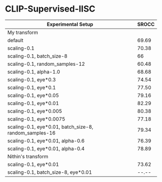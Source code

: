# CLIP-Supervised-IISC

|             Experimental Setup                                                 | SROCC |
| ------------------------------------------------------------------------------ | ----- |
| My transform                                                                           |
| default                                                                        | 69.69 |
| scaling-0.1                                                                    | 70.38 |
| scaling-0.1, batch_size-8                                                      | 66    |
| scaling-0.1, random_samples-12                                                 | 60.48 |
| scaling-0.1, alpha-1.0                                                         | 68.68 |
| scaling-0.1, eye*0.3                                                           | 74.54 |  
| scaling-0.1, eye*0.1                                                           | 77.50 |
| scaling-0.1, eye*0.05                                                          | 79.16 |
| scaling-0.1, eye*0.01                                                          | 82.29 |
| scaling-0.1, eye*0.005                                                         | 80.38 |
| scaling-0.1, eye*0.0075                                                        | 77.18 |
| scaling-0.1, eye*0.01, batch_size-8, random_samples-16                         | 79.34 |
| scaling-0.1, eye*0.01, alpha-0.6                                               | 76.39 |
| scaling-0.1, eye*0.01, alpha-0.4                                               | 78.89 |
| Nithin's transform                                                                     |
| scaling-0.1, eye*0.01                                                          | 73.62 |
| scaling-0.1, batch_size-8, eye*0.01                                            | --.-- |
